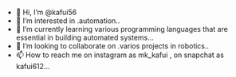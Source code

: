 - 👋 Hi, I’m @kafui56
- 👀 I’m interested in .automation..
- 🌱 I’m currently learning various programming languages that are essential in building automated systems...
- 💞️ I’m looking to collaborate on .varios projects in robotics..
- 📫 How to reach me on instagram as mk_kafui , on snapchat as kafui612...

<!---
kafui56/kafui56 is a ✨ special ✨ repository because its `README.md` (this file) appears on your GitHub profile.
You can click the Preview link to take a look at your changes.
--->
